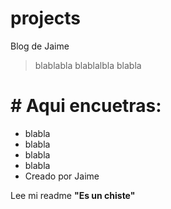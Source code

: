 # projects
Blog de Jaime
>blablabla blablalbla
>blabla

# # Aqui encuetras:
- blabla
- blabla
- blabla
- blabla
- Creado por Jaime

Lee mi readme **"Es un chiste"**    
